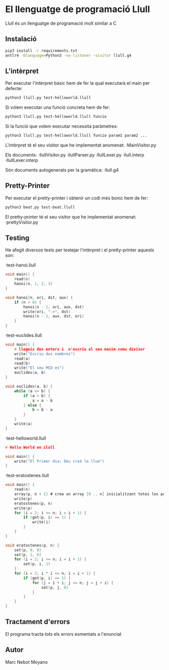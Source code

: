 # El llenguatge de programació Llull
Llull és un llenguatge de programació molt similar a C

## Instalació
```bash
pip3 install -r requirements.txt
antlr4 -Dlanguage=Python3 -no-listener -visitor llull.g4
```

## L'intèrpret
Per executar l'intèrpret bàsic hem de fer la qual executarà el main per defecte:
```bash
python3 llull.py test-helloworld.llull
```

Si volem executar una funció concreta hem de fer:
```bash
python3 llull.py test-helloworld.llull funcio
```

Si la funció que volem executar necessita paràmetres:
```bash
python3 llull.py test-helloworld.llull funcio param1 param2 ...
```

L'intèrpret té el seu visitor que he implementat anomenat:
·MainVisitor.py

Els documents:
·llullVisitor.py
·llullParser.py
·llullLexer.py
·llull.interp
·llullLexer.interp

Són documents autogenerats per la gramàtica:
·llull.g4

## Pretty-Printer
Per executar el pretty-printer i obtenir un codi més bonic hem de fer:
```bash
python3 beat.py test-beat.llull
```

El pretty-printer té el seu visitor que he implementat anomenat:
·prettyVisitor.py

## Testing
He afegit diversos tests per testejar l'intèrpret i el pretty-printer aquests son:

·test-hanoi.llull
```c
void main() {
    read(n)
    hanoi(n, 1, 2, 3)
}

void hanoi(n, ori, dst, aux) {
    if (n > 0) {
        hanoi(n - 1, ori, aux, dst)
        write(ori, "->", dst)
        hanoi(n - 1, aux, dst, ori)
    }
}
```

·test-euclides.llull
```c
void main() {
    # llegeix dos enters i  n'escriu el seu maxim comu divisor
    write("Escriu dos nombres")
    read(a)
    read(b)
    write("El seu MCD es")
    euclides(a, b)
}

void euclides(a, b) {
    while (a <> b) {
        if (a > b) {
            a = a - b
        } else {
            b = b - a
        }
    }
    write(a)
}
```

·test-helloworld.llull
```c
# Hello World en Llull

void main() {
    write("El Primer dia: Déu creà la llum")
}
```

·test-eratostenes.llull
```c
void main() {
    read(n)
    array(p, n + 1) # crea un array [0 .. n] inicialitzant totes les posicions a zero
    write(p)
    eratostenes(p, n)
    write(p)
    for (i = 2; i <= n; i = i + 1) {
        if (get(p, i) == 1) {
            write(i)
        }
    }
}

void eratostenes(p, n) {
    set(p, 0, 0)
    set(p, 1, 0)
    for (i = 2; i <= n; i = i + 1) {
        set(p, i, 1)
    }
    for (i = 2; i * i <= n; i = i + 1) {
        if (get(p, i) == 1) {
            for (j = i + i; j <= n; j = j + i) {
                set(p, j, 0)
            }
        }
    }
}
```

## Tractament d'errors
El programa tracta tots els errors esmentats a l'enunciat

## Autor
Marc Nebot Moyano
